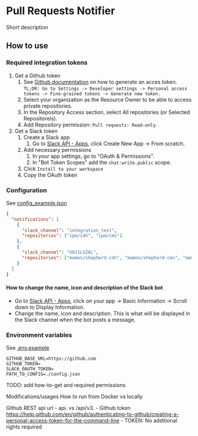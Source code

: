 # Pull Requests Notifier
Short description


## How to use
### Required integration tokens
1. Get a Github token
    1. See [Github documentation](https://docs.github.com/en/authentication/keeping-your-account-and-data-secure/managing-your-personal-access-tokens) on how to generate an acces token.
    `TL;DR: Go to Settings -> Developer settings -> Personal access tokens -> Fine-grained tokens -> Generate new token.`
    2. Select your organization as the Resource Owner to be able to access private repositories.
    3. In the Repository Access section, select All repositories (or Selected Repositoreis).
    4. Add Repository permission: `Pull requests: Read-only`.
2. Get a Slack token
    1. Create a Slack app
        1. Go to [Slack API - Apps](https://api.slack.com/apps), click Create New App -> From scratch.
    2. Add necessary permissions
        1. In your app settings, go to "OAuth & Permissions".
        2. In "Bot Token Scopes" add the `chat:write.public` scope.
    3. Click `Install to your workspace`
    4. Copy the OAuth token

### Configuration
See [config_example.json](./config_example.json)
```json
{
  "notifications": [
    {
      "slack_channel": "integration_test",
      "repositories": ["ipm/cdn", "ipm/cms"]
    },
    {
      "slack_channel": "U0J1LSZAL",
      "repositories": ["mamon/shepherd-cdn", "mamon/shepherd-cms", "mamon/mamba"]
    }
  ]
}

```
#### How to change the name, icon and description of the Slack bot
* Go to [Slack API - Apps](https://api.slack.com/apps), click on your app -> Basic Information -> Scroll down to Display Information.
* Change the name, icon and description. This is what will be displayed in the Slack channel when the bot posts a message.

### Environment variables
See [.env.example](./.env.example)
```
GITHUB_BASE_URL=https://github.com
GITHUB_TOKEN=
SLACK_OAUTH_TOKEN=
PATH_TO_CONFIG=./config.json
```

TODO: add how-to-get and required permissions




Modifications/usages
How to run from Docker vs locally

Github REST api url - api. vs /api/v3.
    - Github token https://help.github.com/en/github/authenticating-to-github/creating-a-personal-access-token-for-the-command-line
    - TOKEN: No additional rights required